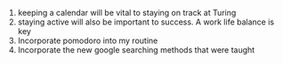 1. keeping a calendar will be vital to staying on track at Turing
2. staying active will also be important to success. A work life balance is key
1. Incorporate pomodoro into my routine
2. Incorporate the new google searching methods that were taught
